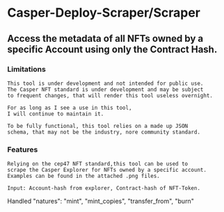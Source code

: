 # Casper-Deploy-Scraper/Scraper
## Access the metadata of all NFTs owned by a specific Account using only the Contract Hash.

### Limitations
```
This tool is under development and not intended for public use.
The Casper NFT standard is under development and may be subject
to frequent changes, that will render this tool useless overnight.

For as long as I see a use in this tool,
I will continue to maintain it.

To be fully functional, this tool relies on a made up JSON
schema, that may not be the industry, nore community standard.

```
### Features

```
Relying on the cep47 NFT standard,this tool can be used to
scrape the Casper Explorer for NFTs owned by a specific account.
Examples can be found in the attached .png files.

Input: Account-hash from explorer, Contract-hash of NFT-Token.
```

Handled "natures": "mint", "mint_copies", "transfer_from", "burn"
